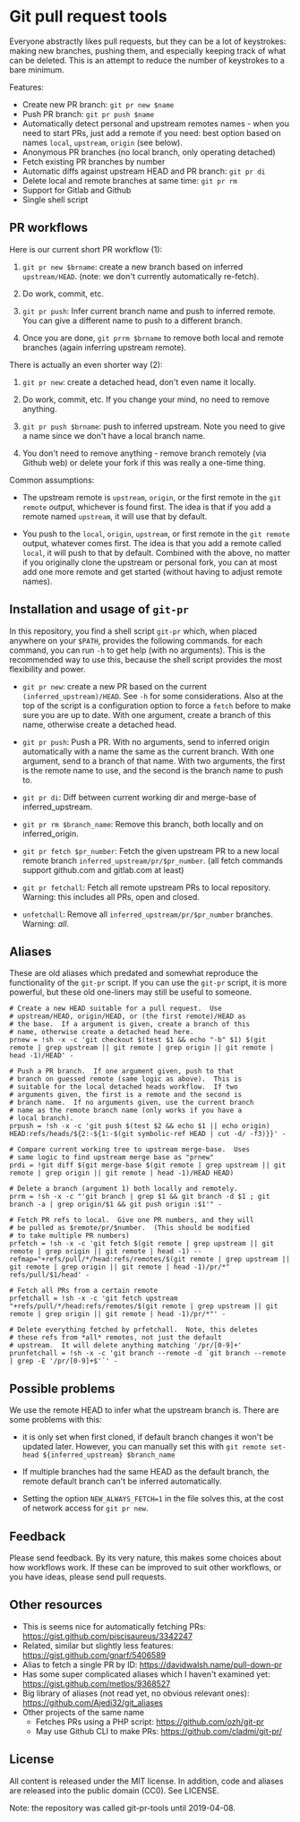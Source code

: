 # Git pull request tools

Everyone abstractly likes pull requests, but they can be a lot of keystrokes:
making new branches, pushing them, and especially keeping track of
what can be deleted.  This is an attempt to reduce the number of
keystrokes to a bare minimum.

Features:

* Create new PR branch: `git pr new $name`
* Push PR branch: `git pr push $name`
* Automatically detect personal and upstream remotes names - when you
  need to start PRs, just add a remote if you need: best option based
  on names `local`, `upstream`, `origin` (see below).
* Anonymous PR branches (no local branch, only operating detached)
* Fetch existing PR branches by number
* Automatic diffs against upstream HEAD and PR branch: `git pr di`
* Delete local and remote branches at same time: `git pr rm`
* Support for Gitlab and Github
* Single shell script


## PR workflows

Here is our current short PR workflow (1):

1. `git pr new $brname`: create a new branch based on inferred
   `upstream/HEAD`.  (note: we don't currently automatically
   re-fetch).

2. Do work, commit, etc.

3. `git pr push`: Infer current branch name and push to inferred
   remote.  You can give a different name to push to a different
   branch.

4. Once you are done, `git prrm $brname` to remove both local and
   remote branches (again inferring upstream remote).

There is actually an even shorter way (2):

1. `git pr new`: create a detached head, don't even name it locally.

2. Do work, commit, etc.  If you change your mind, no need to remove
   anything.

2. `git pr push $brname`: push to inferred upstream.  Note you need to
   give a name since we don't have a local branch name.

3. You don't need to remove anything - remove branch remotely (via
   Github web) or delete your fork if this was really a one-time
   thing.



Common assumptions:

- The upstream remote is `upstream`, `origin`, or the first remote in
  the `git remote` output, whichever is found first.  The idea is that
  if you add a remote named `upstream`, it will use that by default.

- You push to the `local`, `origin`, `upstream`, or first remote in
  the `git remote` output, whatever comes first.  The idea is that you
  add a remote called `local`, it will push to that by default.
  Combined with the above, no matter if you originally clone the
  upstream or personal fork, you can at most add one more remote and
  get started (without having to adjust remote names).


## Installation and usage of `git-pr`

In this repository, you find a shell script `git-pr` which, when
placed anywhere on your `$PATH`, provides the following commands.  for
each command, you can run `-h` to get help (with no arguments).  This
is the recommended way to use this, because the shell script provides
the most flexibility and power.

* `git pr new`: create a new PR based on the current
  `(inferred_upstream)/HEAD`.  See `-h` for some considerations.  Also
  at the top of the script is a configuration option to force a
  `fetch` before to make sure you are up to date.  With one argument,
  create a branch of this name, otherwise create a detached head.

* `git pr push`: Push a PR.  With no arguments, send to inferred
  origin automatically with a name the same as the current branch.
  With one argument, send to a branch of that name.  With two
  arguments, the first is the remote name to use, and the second is
  the branch name to push to.

* `git pr di`: Diff between current working dir and merge-base of
  inferred_upstream.

* `git pr rm $branch_name`: Remove this branch, both locally and
  on inferred_origin.

* `git pr fetch $pr_number`: Fetch the given upstream PR to a new
  local remote branch `inferred_upstream/pr/$pr_number`. (all fetch
  commands support github.com and gitlab.com at least)

* `git pr fetchall`: Fetch all remote upstream PRs to local
  repository.  Warning: this includes all PRs, open and closed.

* `unfetchall`: Remove all `inferred_upstream/pr/$pr_number`
  branches.  Warning: *all*.


## Aliases

These are old aliases which predated and somewhat reproduce the
functionality of the `git-pr` script.  If you can use the `git-pr`
script, it is more powerful, but these old one-liners may still be
useful to someone.

```shell
# Create a new HEAD suitable for a pull request.  Use
# upstream/HEAD, origin/HEAD, or (the first remote)/HEAD as
# the base.  If a argument is given, create a branch of this
# name, otherwise create a detached head here.
prnew = !sh -x -c 'git checkout $(test $1 && echo "-b" $1) $(git remote | grep upstream || git remote | grep origin || git remote | head -1)/HEAD' -

# Push a PR branch.  If one argument given, push to that
# branch on guessed remote (same logic as above).  This is
# suitable for the local detached heads workflow.  If two
# arguments given, the first is a remote and the second is
# branch name.  If no arguments given, use the current branch
# name as the remote branch name (only works if you have a
# local branch).
prpush = !sh -x -c 'git push $(test $2 && echo $1 || echo origin) HEAD:refs/heads/${2:-${1:-$(git symbolic-ref HEAD | cut -d/ -f3)}}' -

# Compare current working tree to upstream merge-base.  Uses
# same logic to find upstream merge base as "prnew"
prdi = !git diff $(git merge-base $(git remote | grep upstream || git remote | grep origin || git remote | head -1)/HEAD HEAD)

# Delete a branch (argument 1) both locally and remotely.
prrm = !sh -x -c "'git branch | grep $1 && git branch -d $1 ; git branch -a | grep origin/$1 && git push origin :$1'" -

# Fetch PR refs to local.  Give one PR numbers, and they will
# be pulled as $remote/pr/$number.  (This should be modified
# to take multiple PR numbers)
prfetch = !sh -x -c 'git fetch $(git remote | grep upstream || git remote | grep origin || git remote | head -1) --refmap="+refs/pull/*/head:refs/remotes/$(git remote | grep upstream || git remote | grep origin || git remote | head -1)/pr/*" refs/pull/$1/head' -

# Fetch all PRs from a certain remote
prfetchall = !sh -x -c 'git fetch upstream "+refs/pull/*/head:refs/remotes/$(git remote | grep upstream || git remote | grep origin || git remote | head -1)/pr/*"' -

# Delete everything fetched by prfetchall.  Note, this deletes
# these refs from *all* remotes, not just the default
# upstream.  It will delete anything matching '/pr/[0-9]+'
prunfetchall = !sh -x -c 'git branch --remote -d `git branch --remote | grep -E '/pr/[0-9]+$'`' -
```

## Possible problems

We use the remote HEAD to infer what the upstream branch is.  There
are some problems with this:

- it is only set when first cloned, if default branch changes it won't
  be updated later.  However, you can manually set this with `git
  remote set-head ${inferred_upstream} $branch_name`

- If multiple branches had the same HEAD as the default branch, the
  remote default branch can't be inferred automatically.

- Setting the option `NEW_ALWAYS_FETCH=1` in the file solves this, at
  the cost of network access for `git pr new`.


## Feedback

Please send feedback.  By its very nature, this makes some choices
about how workflows work.  If these can be improved to suit other
workflows, or you have ideas, please send pull requests.


## Other resources

* This is seems nice for automatically fetching PRs: https://gist.github.com/piscisaureus/3342247
* Related, similar but slightly less features: https://gist.github.com/gnarf/5406589
* Alias to fetch a single PR by ID: https://davidwalsh.name/pull-down-pr
* Has some super complicated aliases which I haven't examined yet:
  https://gist.github.com/metlos/9368527
* Big library of aliases (not read yet, no obvious relevant ones): https://github.com/Ajedi32/git_aliases
* Other projects of the same name
  * Fetches PRs using a PHP script: https://github.com/ozh/git-pr
  * May use Github CLI to make PRs: https://github.com/cladmi/git-pr/


## License

All content is released under the MIT license.  In addition, code and
aliases are released into the public domain (CC0).  See LICENSE.

Note: the repository was called git-pr-tools until 2019-04-08.
